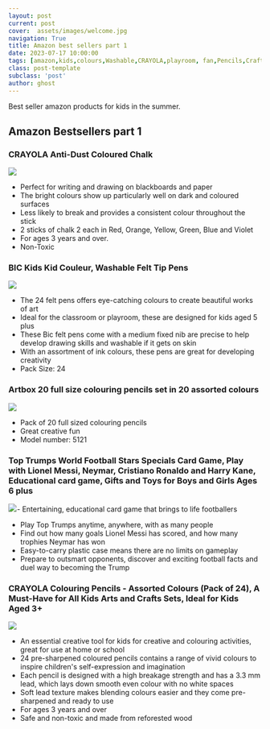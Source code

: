 ```yaml
---
layout: post
current: post
cover:  assets/images/welcome.jpg
navigation: True
title: Amazon best sellers part 1
date: 2023-07-17 10:00:00
tags: [amazon,kids,colours,Washable,CRAYOLA,playroom, fan,Pencils,Crafts,non-toxic]
class: post-template
subclass: 'post'
author: ghost
---
```

Best seller amazon products for kids in the summer.
## Amazon Bestsellers part 1 


### CRAYOLA Anti-Dust Coloured Chalk
<a href="https://www.amazon.co.uk/Crayola-281-Anti-Assorted-Chalk/dp/B0006TXE30?psc=1&linkCode=li3&tag=abdohesham93-21&linkId=59d7cb10e85bad112daffb8727f4df0d&language=en_GB&ref_=as_li_ss_il" target="_blank"><img border="0" src="//ws-eu.amazon-adsystem.com/widgets/q?_encoding=UTF8&ASIN=B0006TXE30&Format=_SL250_&ID=AsinImage&MarketPlace=GB&ServiceVersion=20070822&WS=1&tag=abdohesham93-21&language=en_GB" ></a><img src="https://ir-uk.amazon-adsystem.com/e/ir?t=abdohesham93-21&language=en_GB&l=li3&o=2&a=B0006TXE30" width="1" height="1" border="0" alt="" style="border:none !important; margin:0px !important;" />
- Perfect for writing and drawing on blackboards and paper
- The bright colours show up particularly well on dark and coloured surfaces
- Less likely to break and provides a consistent colour throughout the stick
- 2 sticks of chalk 2 each in Red, Orange, Yellow, Green, Blue and Violet
- For ages 3 years and over.
- Non-Toxic

### BIC Kids Kid Couleur, Washable Felt Tip Pens
<a href="https://www.amazon.co.uk/Kids-Couleur-Felt-Colouring-Pens/dp/B002042GYM?psc=1&linkCode=li3&tag=abdohesham93-21&linkId=e19a074da97625186c6e6ca260885120&language=en_GB&ref_=as_li_ss_il" target="_blank"><img border="0" src="//ws-eu.amazon-adsystem.com/widgets/q?_encoding=UTF8&ASIN=B002042GYM&Format=_SL250_&ID=AsinImage&MarketPlace=GB&ServiceVersion=20070822&WS=1&tag=abdohesham93-21&language=en_GB" ></a><img src="https://ir-uk.amazon-adsystem.com/e/ir?t=abdohesham93-21&language=en_GB&l=li3&o=2&a=B002042GYM" width="1" height="1" border="0" alt="" style="border:none !important; margin:0px !important;" />
- The 24 felt pens offers eye-catching colours to create beautiful works of art
- Ideal for the classroom or playroom, these are designed for kids aged 5 plus
- These Bic felt pens come with a medium fixed nib are precise to help develop drawing skills and washable if it gets on skin
- With an assortment of ink colours, these pens are great for developing creativity
- Pack Size: 24


### Artbox 20 full size colouring pencils set in 20 assorted colours
<a href="https://www.amazon.co.uk/Artbox-colouring-pencils-assorted-colours/dp/B0058GK5Q0?psc=1&linkCode=li3&tag=abdohesham93-21&linkId=aa611e04dbaf52a77e2378eb675a7466&language=en_GB&ref_=as_li_ss_il" target="_blank"><img border="0" src="//ws-eu.amazon-adsystem.com/widgets/q?_encoding=UTF8&ASIN=B0058GK5Q0&Format=_SL250_&ID=AsinImage&MarketPlace=GB&ServiceVersion=20070822&WS=1&tag=abdohesham93-21&language=en_GB" ></a><img src="https://ir-uk.amazon-adsystem.com/e/ir?t=abdohesham93-21&language=en_GB&l=li3&o=2&a=B0058GK5Q0" width="1" height="1" border="0" alt="" style="border:none !important; margin:0px !important;" />
- Pack of 20 full sized colouring pencils
- Great creative fun
- Model number: 5121

### Top Trumps World Football Stars Specials Card Game, Play with Lionel Messi, Neymar, Cristiano Ronaldo and Harry Kane, Educational card game, Gifts and Toys for Boys and Girls Ages 6 plus
<a href="https://www.amazon.co.uk/Top-Trumps-784-WM01943-TT-World/dp/B096KF37ZP?psc=1&linkCode=li2&tag=abdohesham93-21&linkId=bb378ab603ab1cee88fd5ac512e92304&language=en_GB&ref_=as_li_ss_il" target="_blank"><img border="0" src="//ws-eu.amazon-adsystem.com/widgets/q?_encoding=UTF8&ASIN=B096KF37ZP&Format=_SL160_&ID=AsinImage&MarketPlace=GB&ServiceVersion=20070822&WS=1&tag=abdohesham93-21&language=en_GB" ></a><img src="https://ir-uk.amazon-adsystem.com/e/ir?t=abdohesham93-21&language=en_GB&l=li2&o=2&a=B096KF37ZP" width="1" height="1" border="0" alt="" style="border:none !important; margin:0px !important;" />- Entertaining, educational card game that brings to life footballers
- Play Top Trumps anytime, anywhere, with as many people
- Find out how many goals Lionel Messi has scored, and how many trophies Neymar has won
- Easy-to-carry plastic case means there are no limits on gameplay
- Prepare to outsmart opponents, discover and exciting football facts and duel way to becoming the Trump

### CRAYOLA Colouring Pencils - Assorted Colours (Pack of 24), A Must-Have for All Kids Arts and Crafts Sets, Ideal for Kids Aged 3+
<a href="https://www.amazon.co.uk/Crayola-24-Coloured-Pencils/dp/B0009RNQEQ?psc=1&linkCode=li3&tag=abdohesham93-21&linkId=4406aabb902a1398f884d61229ad7771&language=en_GB&ref_=as_li_ss_il" target="_blank"><img border="0" src="//ws-eu.amazon-adsystem.com/widgets/q?_encoding=UTF8&ASIN=B0009RNQEQ&Format=_SL250_&ID=AsinImage&MarketPlace=GB&ServiceVersion=20070822&WS=1&tag=abdohesham93-21&language=en_GB" ></a><img src="https://ir-uk.amazon-adsystem.com/e/ir?t=abdohesham93-21&language=en_GB&l=li3&o=2&a=B0009RNQEQ" width="1" height="1" border="0" alt="" style="border:none !important; margin:0px !important;" />
- An essential creative tool for kids for creative and colouring activities, great for use at home or school
- 24 pre-sharpened coloured pencils contains a range of vivid colours to inspire children's self-expression and imagination
- Each pencil is designed with a high breakage strength and has a 3.3 mm lead, which lays down smooth even colour with no white spaces
- Soft lead texture makes blending colours easier and they come pre-sharpened and ready to use
- For ages 3 years and over
- Safe and non-toxic and made from reforested wood
